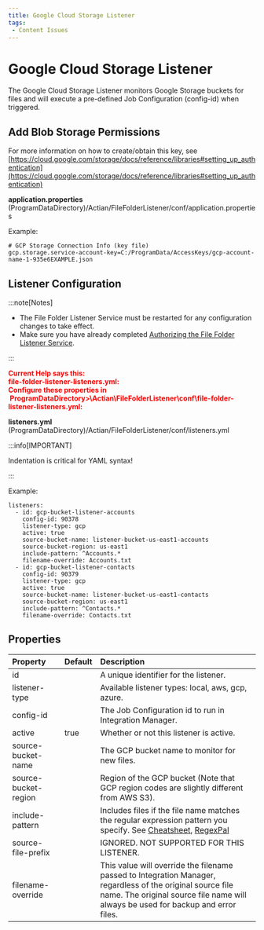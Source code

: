 ```yaml
---
title: Google Cloud Storage Listener
tags:
 - Content Issues
---
```

# Google Cloud Storage Listener

The Google Cloud Storage Listener monitors Google Storage buckets for files and will execute a pre-defined Job Configuration (config-id) when triggered.

## Add Blob Storage Permissions

For more information on how to create/obtain this key, see [https://cloud.google.com/storage/docs/reference/libraries#setting_up_authentication](https://cloud.google.com/storage/docs/reference/libraries#setting_up_authentication)

**application.properties**
(ProgramDataDirectory)/Actian/FileFolderListener/conf/application.properties

Example:
```
# GCP Storage Connection Info (key file)
gcp.storage.service-account-key=C:/ProgramData/AccessKeys/gcp-account-name-1-935e6EXAMPLE.json 
```

## Listener Configuration

:::note[Notes]

* The File Folder Listener Service must be restarted for any configuration changes to take effect.
* Make sure you have already completed [Authorizing the File Folder Listener Service](./file-folder-listener-service#authorizing-the-file-folder-listener-service).

:::

**<font color="red">Current Help says this:<br /> file-folder-listener-listeners.yml: <br />Configure these properties in &nbsp;ProgramDataDirectory>\Actian\FileFolderListener\conf\file-folder-listener-listeners.yml:</font>**



**listeners.yml**
(ProgramDataDirectory)/Actian/FileFolderListener/conf/listeners.yml

:::info[IMPORTANT]

Indentation is critical for YAML syntax!

:::

Example:
```
listeners:      
  - id: gcp-bucket-listener-accounts
    config-id: 90378
    listener-type: gcp
    active: true
    source-bucket-name: listener-bucket-us-east1-accounts
    source-bucket-region: us-east1
    include-pattern: ^Accounts.*
    filename-override: Accounts.txt
  - id: gcp-bucket-listener-contacts
    config-id: 90379
    listener-type: gcp
    active: true
    source-bucket-name: listener-bucket-us-east1-contacts
    source-bucket-region: us-east1
    include-pattern: ^Contacts.*
    filename-override: Contacts.txt
```

## Properties

| Property                | Default | Description                                                                                                                                                                                                                               |
| :---------------------- | :------ | :---------------------------------------------------------------------------------------------------------------------------------------------------------------------------------------------------------------------------------------- |
| id                      |         | A unique identifier for the listener.                                                                                                                                                                                                     |
| listener-type           |         | Available listener types: local, aws, gcp, azure.                                                                                                                                                                                         |
| config-id               |         | The Job Configuration id to run in Integration Manager.                                                                                                                                                                                   |
| active                  | true    | Whether or not this listener is active.                                                                                                                                                                                                   |
| source-bucket-name      |         | The GCP bucket name to monitor for new files.                                                                                                                                                                                             |
| source-bucket-region    |         | Region of the GCP bucket (Note that GCP region codes are slightly different from AWS S3).                                                                                                                                                 |
| include-pattern         |         | Includes files if the file name matches the regular expression pattern you specify. See [Cheatsheet](https://developer.mozilla.org/en-US/docs/Web/JavaScript/Guide/Regular_Expressions/Cheatsheet), [RegexPal](https://www.regexpal.com/) |
| source-file-prefix      |         | IGNORED. NOT SUPPORTED FOR THIS LISTENER.                                                                                                                                                                                                 |
| filename-override       |         | This value will override the filename passed to Integration Manager, regardless of the original source file name. The original source file name will always be used for backup and error files.                                           |